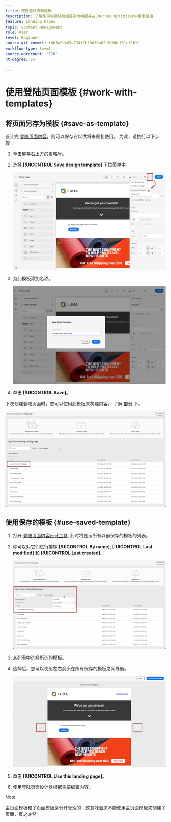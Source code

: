```yaml
---
title: 使用登陆页面模板
description: 了解如何将登陆页面另存为模板并在Journey Optimizer中重复使用
feature: Landing Pages
topic: Content Management
role: User
level: Beginner
source-git-commit: f4b3a9de47e724f7b23df8a02b8106c131cf1b12
workflow-type: tm+mt
source-wordcount: '178'
ht-degree: 5%

---
```


# 使用登陆页面模板 {#work-with-templates}

## 将页面另存为模板 {#save-as-template}

设计完 [登陆页面内容](lp-content.md)，则可以保存它以供将来重复使用。 为此，请执行以下步骤：

1. 单击屏幕右上方的省略号。

1. 选择 **[!UICONTROL Save design template]** 下拉菜单中。

   ![](assets/lp_designer-save-template.png)

1. 为此模板添加名称。

   ![](assets/lp_designer-template-name.png)

1. 单击 **[!UICONTROL Save]**。

下次创建登陆页面时，您可以使用此模板来构建内容。 了解 [部分](#use-saved-template) 下。

![](assets/lp_designer-saved-template.png)

## 使用保存的模板 {#use-saved-template}

1. 打开 [登陆页面内容设计工具](design-lp.md). 此时将显示所有以前保存的模板的列表。

1. 你可以对它们进行排序 **[!UICONTROL By name]**, **[!UICONTROL Last modified]** 和 **[!UICONTROL Last created]**.

   ![](assets/lp_designer-saved-templates.png)

1. 从列表中选择所选的模板。

1. 选择后，您可以使用左右箭头在所有保存的模板之间导航。

   ![](assets/lp_designer-saved-templates-navigate.png)

1. 单击 **[!UICONTROL Use this landing page]**。

1. 使用登陆页面设计器根据需要编辑内容。

>[!NOTE]
>
>主页面模板和子页面模板是分开管理的，这意味着您不能使用主页面模板来创建子页面，反之亦然。
